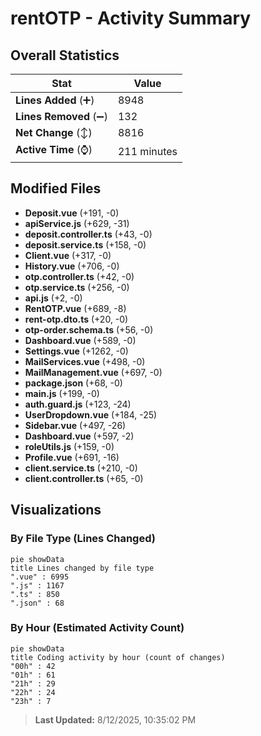 # rentOTP - Activity Summary 

## Overall Statistics

| Stat                   | Value                                                             |
| ---------------------- | ----------------------------------------------------------------- |
| **Lines Added** (➕)   | 8948                                          |
| **Lines Removed** (➖) | 132                                        |
| **Net Change** (↕)    | 8816                |
| **Active Time** (⌚)   | 211 minutes |


## Modified Files
- **Deposit.vue** (+191, -0)
- **apiService.js** (+629, -31)
- **deposit.controller.ts** (+43, -0)
- **deposit.service.ts** (+158, -0)
- **Client.vue** (+317, -0)
- **History.vue** (+706, -0)
- **otp.controller.ts** (+42, -0)
- **otp.service.ts** (+256, -0)
- **api.js** (+2, -0)
- **RentOTP.vue** (+689, -8)
- **rent-otp.dto.ts** (+20, -0)
- **otp-order.schema.ts** (+56, -0)
- **Dashboard.vue** (+589, -0)
- **Settings.vue** (+1262, -0)
- **MailServices.vue** (+498, -0)
- **MailManagement.vue** (+697, -0)
- **package.json** (+68, -0)
- **main.js** (+199, -0)
- **auth.guard.js** (+123, -24)
- **UserDropdown.vue** (+184, -25)
- **Sidebar.vue** (+497, -26)
- **Dashboard.vue** (+597, -2)
- **roleUtils.js** (+159, -0)
- **Profile.vue** (+691, -16)
- **client.service.ts** (+210, -0)
- **client.controller.ts** (+65, -0)

## Visualizations

### By File Type (Lines Changed)

```mermaid
pie showData
title Lines changed by file type
".vue" : 6995
".js" : 1167
".ts" : 850
".json" : 68
```

### By Hour (Estimated Activity Count)

```mermaid
pie showData
title Coding activity by hour (count of changes)
"00h" : 42
"01h" : 61
"21h" : 29
"22h" : 24
"23h" : 7
```


> **Last Updated:** 8/12/2025, 10:35:02 PM